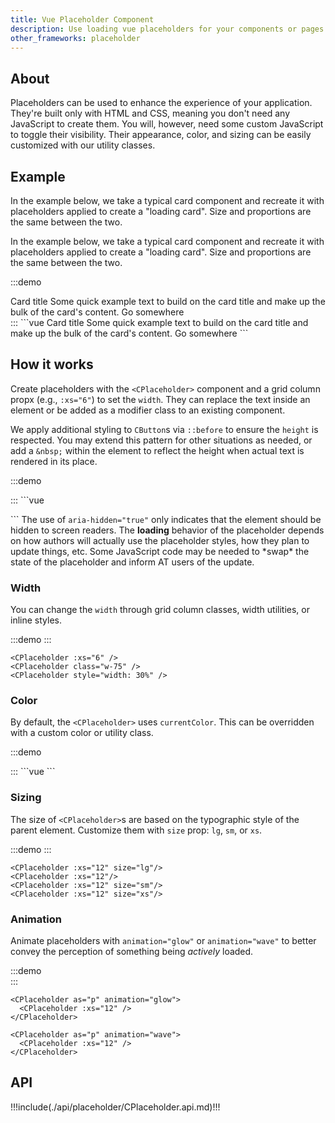 ```yaml
---
title: Vue Placeholder Component
description: Use loading vue placeholders for your components or pages to indicate something may still be loading.
other_frameworks: placeholder
---
```


## About

Placeholders can be used to enhance the experience of your application. They're built only with HTML and CSS, meaning you don't need any JavaScript to create them. You will, however, need some custom JavaScript to toggle their visibility. Their appearance, color, and sizing can be easily customized with our utility classes.


## Example

In the example below, we take a typical card component and recreate it with placeholders applied to create a "loading card". Size and proportions are the same between the two.

In the example below, we take a typical card component and recreate it with placeholders applied to create a "loading card". Size and proportions are the same between the two.


:::demo
<div class="d-flex justify-content-around">
  <CCard style="width: 18rem">
    <CCardImage orientation="top" :src="$withBase('/images/vue.jpg')" />
    <CCardBody>
      <CCardTitle>Card title</CCardTitle>
      <CCardText>
        Some quick example text to build on the card title and make up the bulk of the card's
        content.
      </CCardText>
      <CButton color="primary" href="#">Go somewhere</CButton>
    </CCardBody>
  </CCard>
  <CCard style="width: 18rem">
    <CCardImage as="svg" orientation="top" width="100%" height="162" xmlns="http://www.w3.org/2000/svg" role="img" aria-label="Placeholder" preserveAspectRatio="xMidYMid slice" focusable="false">
      <title>Placeholder</title><rect width="100%" height="100%" fill="#868e96"></rect>
    </CCardImage>  
    <CCardBody>
      <CCardTitle v-c-placeholder="{animation: 'glow', xs: 7}">
        <CPlaceholder :xs="6" />
      </CCardTitle>
      <CCardText v-c-placeholder="{animation: 'glow'}">
        <CPlaceholder :xs="7" />
        <CPlaceholder :xs="4" />
        <CPlaceholder :xs="4" />
        <CPlaceholder :xs="6" />
        <CPlaceholder :xs="8" />
      </CCardText>
      <CButton v-c-placeholder="{xs: 6}" color="primary" aria-hidden="true" disabled href="#" tabindex="-1"></CButton>
    </CCardBody>
  </CCard>
</div>
:::
```vue
<CCard style="width: 18rem">
  <CCardImage orientation="top" :src="$withBase('/images/vue.jpg')" />
  <CCardBody>
    <CCardTitle>Card title</CCardTitle>
    <CCardText>
      Some quick example text to build on the card title and make up the bulk of the card's
      content.
    </CCardText>
    <CButton color="primary" href="#">Go somewhere</CButton>
  </CCardBody>
</CCard>
<CCard style="width: 18rem">
  <CCardImage as="svg" orientation="top" width="100%" height="162" xmlns="http://www.w3.org/2000/svg" role="img" aria-label="Placeholder" preserveAspectRatio="xMidYMid slice" focusable="false">
    <title>Placeholder</title><rect width="100%" height="100%" fill="#868e96"></rect>
  </CCardImage>  
  <CCardBody>
    <CCardTitle v-c-placeholder="{animation: 'glow', xs: 7}">
      <CPlaceholder :xs="6" />
    </CCardTitle>
    <CCardText v-c-placeholder="{animation: 'glow'}">
      <CPlaceholder :xs="7" />
      <CPlaceholder :xs="4" />
      <CPlaceholder :xs="4" />
      <CPlaceholder :xs="6" />
      <CPlaceholder :xs="8" />
    </CCardText>
    <CButton v-c-placeholder="{xs: 6}" color="primary" aria-hidden="true" disabled href="#" tabindex="-1"></CButton>
  </CCardBody>
</CCard>
```

## How it works

Create placeholders with the `<CPlaceholder>` component and a grid column propx (e.g., `:xs="6"`) to set the `width`. They can replace the text inside an element or be added as a modifier class to an existing component.

We apply additional styling to `CButton`s via `::before` to ensure the `height` is respected. You may extend this pattern for other situations as needed, or add a `&nbsp;` within the element to reflect the height when actual text is rendered in its place.

:::demo
<p aria-hidden="true">
  <CPlaceholder :xs="6" />
</p>
<CButton v-c-placeholder="{xs: 4}" color="primary" aria-hidden="true" disabled href="#" tabindex="-1"></CButton>
:::
```vue
<p aria-hidden="true">
  <CPlaceholder :xs="6" />
</p>
<CButton v-c-placeholder="{xs: 4}" color="primary" aria-hidden="true" disabled href="#" tabindex="-1"></CButton>
```

<Callout color="info">
  The use of <code>aria-hidden="true"</code> only indicates that the element should be hidden to screen readers. The <strong>loading</strong> behavior of the placeholder depends on how authors will actually use the placeholder styles, how they plan to update things, etc. Some JavaScript code may be needed to *swap* the state of the placeholder and inform AT users of the update.
</Callout>

### Width

You can change the `width` through grid column classes, width utilities, or inline styles.

:::demo
<CPlaceholder :xs="6" />
<CPlaceholder class="w-75" />
<CPlaceholder style="width: 30%" />
:::
```vue
<CPlaceholder :xs="6" />
<CPlaceholder class="w-75" />
<CPlaceholder style="width: 30%" />
```

### Color

By default, the `<CPlaceholder>` uses `currentColor`. This can be overridden with a custom color or utility class.

:::demo
<CPlaceholder :xs="12" />

<CPlaceholder color="primary" :xs="12" />
<CPlaceholder color="secondary" :xs="12" />
<CPlaceholder color="success" :xs="12" />
<CPlaceholder color="danger" :xs="12" />
<CPlaceholder color="warning" :xs="12" />
<CPlaceholder color="info" :xs="12" />
<CPlaceholder color="light" :xs="12" />
<CPlaceholder color="dark" :xs="12" />
:::
```vue
<CPlaceholder :xs="12" />

<CPlaceholder color="primary" :xs="12" />
<CPlaceholder color="secondary" :xs="12" />
<CPlaceholder color="success" :xs="12" />
<CPlaceholder color="danger" :xs="12" />
<CPlaceholder color="warning" :xs="12" />
<CPlaceholder color="info" :xs="12" />
<CPlaceholder color="light" :xs="12" />
<CPlaceholder color="dark" :xs="12" />
```

### Sizing

The size of `<CPlaceholder>`s are based on the typographic style of the parent element. Customize them with `size` prop: `lg`, `sm`, or `xs`.

:::demo
<CPlaceholder :xs="12" size="lg"/>
<CPlaceholder :xs="12"/>
<CPlaceholder :xs="12" size="sm"/>
<CPlaceholder :xs="12" size="xs"/>
:::
```vue
<CPlaceholder :xs="12" size="lg"/>
<CPlaceholder :xs="12"/>
<CPlaceholder :xs="12" size="sm"/>
<CPlaceholder :xs="12" size="xs"/>
```

### Animation

Animate placeholders with `animation="glow"` or `animation="wave"` to better convey the perception of something being _actively_ loaded.

:::demo
<CPlaceholder as="p" animation="glow">
  <CPlaceholder :xs="12" />
</CPlaceholder>  
<CPlaceholder as="p" animation="wave">
  <CPlaceholder :xs="12" />
</CPlaceholder> 
:::
```vue
<CPlaceholder as="p" animation="glow">
  <CPlaceholder :xs="12" />
</CPlaceholder>  

<CPlaceholder as="p" animation="wave">
  <CPlaceholder :xs="12" />
</CPlaceholder> 
```

## API

!!!include(./api/placeholder/CPlaceholder.api.md)!!!
